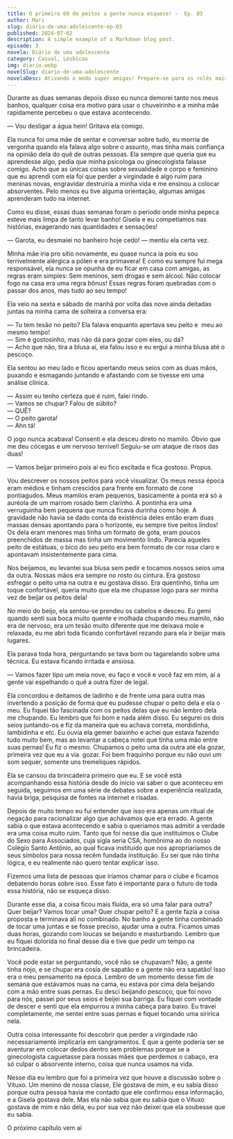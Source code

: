 ```yaml
---
title: O primeiro 69 de peitos a gente nunca esquece! -  Ep. 03
author: Mari
slug: diario-de-uma-adolescente-ep-03
published: 2024-07-02
description: A simple example of a Markdown blog post.
episode: 3
novela: Diário de uma adolescente
category: Casual, Lésbicas
img: diario.webp
novelSlug: diario-de-uma-adolescente
novelaDesc: Ativando o modo super amigas! Prepare-se para os rolês mais insanos que duas garotas podem aprontar, como se fosse a coisa mais normal do mundo!
---
```


Durante as duas semanas depois disso eu nunca demorei tanto nos meus banhos, qualquer coisa era motivo para usar o chuveirinho e a minha mãe rapidamente percebeu o que estava acontecendo.

— Vou desligar a água hein! Gritava ela comigo.

Ela nunca foi uma mãe de sentar e conversar sobre tudo, eu morria de vergonha quando ela falava algo sobre o assunto, mas tinha mais confiança na opinião dela do quê de outras pessoas. Ela sempre que queria que eu aprendesse algo, pedia que minha psicologa ou ginecologista falasse comigo. Acho que as únicas coisas sobre sexualidade e corpo e feminino que eu aprendi com ela foi que perder a virgindade é algo ruim para meninas novas, engravidar destruiria a minha vida e me ensinou a colocar absorventes. Pelo menos eu tive alguma orientação, algumas amigas aprenderam tudo na internet.

Como eu disse, essas duas semanas foram o período onde minha pepeca esteve mais limpa de tanto levar banho! Gisela e eu competíamos nas histórias, exagerando nas quantidades e sensações!

— Garota, eu desmaiei no banheiro hoje cedo! — mentiu ela certa vez.

Minha mãe iria pro sítio novamente, eu quase nunca ia pois eu sou terrivelmente alérgica a pólen e era primavera! E como eu sempre fui mega responsável, ela nunca se opunha de eu ficar em casa com amigas, as regras eram simples: Sem meninos, sem drogas e sem álcool. Não colocar fogo na casa era uma regra bônus! Essas regras foram quebradas com o passar dos anos, mas tudo ao seu tempo!

Ela veio na sexta e sábado de manhã por volta das nove ainda deitadas juntas na minha cama de solteira a conversa era:

— Tu tem tesão no peito? Ela falava enquanto apertava seu peito e  meu ao mesmo tempo!  
— Sim é gostosinho, mas não dá para gozar com eles, ou dá?  
— Acho que não, tira a blusa aí, ela falou isso e eu ergui a minha blusa até o pescoço.

Ela sentou ao meu lado e ficou apertando meus seios com as duas mãos, puxando e esmagando juntando e afastando com se tivesse em uma análise clínica.

— Assim eu tenho certeza que é ruim, falei rindo.  
— Vamos se chupar? Falou de súbito?  
— QUÊ?  
— O peito garota!  
— Ahn tá!

O jogo nunca acabava! Consenti e ela desceu direto no mamilo. Óbvio que me deu cócegas e um nervoso terrível! Seguiu-se um ataque de risos das duas!

— Vamos beijar primeiro pois aí eu fico excitada e fica gostoso. Propus.

Vou descrever os nossos peitos para você visualizar. Os meus nessa época eram médios e tinham crescidos para frente em formato de cone pontiagudos. Meus mamilos eram pequenos, basicamente a ponta erá só a auréola de um marrom rosado bem clarinho. A pontinha era uma verruguinha bem pequena que nunca ficava durinha como hoje. A gravidade não havia se dado conta da existência deles então eram duas massas densas apontando para o horizonte, eu sempre tive peitos lindos! Os dela eram menores mas tinha um formato de gota, eram poucos preenchidos de massa mas tinha um movimento lindo. Parecia aqueles peito de estátuas, o bico do seu peito era bem formato de cor rosa claro e apontavam insistentemente para cima.

Nos beijamos, eu levantei sua blusa sem pedir e tocamos nossos seios uma da outra. Nossas mãos era sempre no rosto ou cintura. Era gostoso esfregar o peito uma na outra e eu gostava disso. Era quentinho, tinha um toque confortável, queria muito que ela me chupasse logo para ser minha vez de beijar os peitos dela!

No meio do beijo, ela sentou-se prendeu os cabelos e desceu. Eu gemi quando senti sua boca muito quente e molhada chupando meu mamilo, não era de nervoso, era um tesão muito diferente que me deixava mole e relaxada, eu me abri toda ficando confortável rezando para ela ir beijar mais lugares.

Ela parava toda hora, perguntando se tava bom ou tagarelando sobre uma técnica. Eu estava ficando irritada e ansiosa.

— Vamos fazer tipo um meia nove, eu faço e você e você faz em mim, aí a gente vai espelhando o quê a outra fizer de legal.

Ela concordou e deitamos de ladinho e de frente uma para outra mas invertendo a posição de forma que eu pudesse chupar o peito dela e ela o meu. Eu fiquei tão fascinada com os peitos delas que eu não lembro dela me chupando. Eu lembro que foi bom e nada além disso. Eu segurei os dois seios juntando-os e fiz da maneira que eu achava correta, mordidinha, lambidinha e etc. Eu ouvia ela gemer baixinho e achei que estava fazendo tudo muito bem, mas ao levantar a cabeça notei que tinha uma mão entre suas pernas! Eu fiz o mesmo. Chupamos o peito uma da outra até ela gozar, primeira vez que eu a via  gozar. Foi bem fraquinho porque eu não ouvi um som sequer, somente uns tremeliques rápidos.

Ela se cansou da brincadeira primeiro que eu. E se você está acompanhando essa história desde do inicio vai saber o que aconteceu em seguida, seguimos em uma série de debates sobre a experiência realizada, havia briga, pesquisa de fontes na internet e risadas.

Depois de muito tempo eu fui entender que isso era apenas um ritual de negação para racionalizar algo que achávamos que era errado. A gente sabia o que estava acontecendo e sabia o queríamos mas admitir a verdade era uma coisa muito ruim. Tanto que foi nesse dia que instituímos o Clube do Sexo para Associados, cuja sigla seria CSA, homônima ao do nosso Colégio Santo Antônio, ao qual ficava instituído que nos apropriaríamos de seus símbolos para nossa recém fundada instituição. Eu sei que não tinha lógica, e eu realmente não quero tentar explicar isso.

Fizemos uma lista de pessoas que iríamos chamar para o clube e ficamos debatendo horas sobre isso. Esse fato é importante para o futuro de toda essa história, não se esqueça disso.

Durante esse dia, a coisa ficou mais fluída, era só uma falar para outra? Quer beijar? Vamos tocar uma? Quer chupar peito? E a gente fazia a coisa proposta e terminava ali no combinado. No banho a gente tinha combinado de tocar uma juntas e se fosse preciso, ajudar uma a outra. Ficamos umas duas horas, gozando com loucas se beijando e masturbando. Lembro que eu fiquei dolorida no final desse dia e tive que pedir um tempo na brincadeira.

Você pode estar se perguntando, você não se chupavam? Não, a gente tinha nojo, e se chupar era cosia de sapatão e a gente não era sapatão! Isso era o meu pensamento na época. Lembro de um momento desse fim de semana que estávamos nuas na cama, eu estava por cima dela beijando com a mão entre suas pernas. Eu desci beijando pescoço, que foi novo para nós, passei por seus seios e beijei sua barriga. Eu fiquei com vontade de descer e senti que ela empurrou a minha cabeça para baixo. Eu travei completamente, me sentei entre suas pernas e fiquei tocando uma siririca nela.

Outra coisa interessante foi descobrir que perder a virgindade não necessariamente implicaria em sangramentos. E que a gente poderia ser se aventurar em colocar dedos dentro sem problemas porque se a ginecologista caguetasse para nossas mães que perdemos o cabaço, era só culpar o absorvente interno, coisa que nunca usamos na vida.

Nesse dia eu lembro que foi a primeira vez que houve a discussão sobre o Vituxo. Um menino de nossa classe, Ele gostava de mim, e eu sabia disso porque outra pessoa havia me contado que ele confirmou essa informação, e a Gisela gostava dele. Mas ela não sabia que eu sabia que o Vituxo gostava de mim e não dela, eu por sua vez não deixei que ela soubesse que eu sabia.

O próximo capítulo vem aí
